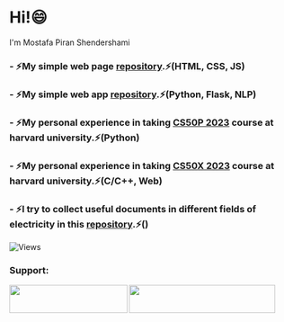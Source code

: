 # Hi!😄
I'm Mostafa Piran Shendershami 
### - ⚡My simple web page [repository](https://github.com/mostafapiran/S_webpage).⚡(HTML, CSS, JS)
### - ⚡My simple web app [repository](https://github.com/mostafapiran/CS50P_2023/tree/main/project).⚡(Python, Flask, NLP)
### - ⚡My personal experience in taking [CS50P 2023](https://github.com/mostafapiran/CS50P_2023) course at harvard university.⚡(Python)
### - ⚡My personal experience in taking [CS50X 2023](https://github.com/mostafapiran/CS50X_2023) course at harvard university.⚡(C/C++, Web)
### - ⚡I try to collect useful documents in different fields of electricity in this [repository](https://github.com/mostafapiran/Electron).⚡()


![Views](https://komarev.com/ghpvc/?username=mostafapiran&color=blue)

<h3 align="left">Support:</h3>
<p><a href="https://www.buymeacoffee.com/mostafapiran"> <img align="left" src="https://cdn.buymeacoffee.com/buttons/v2/default-yellow.png" height="50" width="210" /></a>
   <a href="http://www.coffeete.ir/mostafapiran">       <img src="http://www.coffeete.ir/images/buttons/lemonchiffon.png" height="50" width="180" style="width:260px;" />
</a>

</p>



<!--
**mostafapiran/mostafapiran** is a ✨ _special_ ✨ repository because its `README.md` (this file) appears on your GitHub profile.

Here are some ideas to get you started:

- 🔭 I’m currently working on ...
- 🌱 I’m currently learning ...
- 👯 I’m looking to collaborate on ...
- 🤔 I’m looking for help with ...
- 💬 Ask me about ...
- 📫 How to reach me: ...
- 😄 Pronouns: ...
- ⚡ Fun fact: ...
-->
